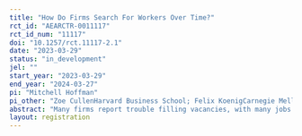 ```yaml
---
title: "How Do Firms Search For Workers Over Time?"
rct_id: "AEARCTR-0011117"
rct_id_num: "11117"
doi: "10.1257/rct.11117-2.1"
date: "2023-03-29"
status: "in_development"
jel: ""
start_year: "2023-03-29"
end_year: "2024-03-27"
pi: "Mitchell Hoffman"
pi_other: "Zoe CullenHarvard Business School; Felix KoenigCarnegie Mellon University"
abstract: "Many firms report trouble filling vacancies, with many jobs filled. How do firms adjust wages and non-wage policies over time to fill their jobs? When firms are provided with an opportunity to automatically adjust features of the job such as pay and skill requirements, are they interested in doing so and under what conditions? To address this issue, we will study two randomized controlled trials (RCTs) conducted by a nationwide staffing platform. In the first RCT, firms are presented with different dynamic adjustment policies that the firm is considering. We will examine whether firms choose dynamic wage and quality adjustment features and under what conditions. The second RCT has already been completed by the Platform. In this RCT, some unfilled job slots are randomly assigned bonus wages, allowing estimation of the labor supply elasticity to the firm."
layout: registration
---
```


